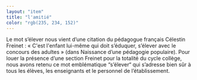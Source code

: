 ```yaml
---
layout: "item"
title: "l'amitié"
color: "rgb(235, 234, 152)"
---
```


Le mot s’élever nous vient d’une citation du pédagogue français Célestin Freinet : « C'est l'enfant lui-même qui doit s’éduquer, s’élever avec le concours des adultes » (dans Naissance d’une pédagogie populaire). Pour louer la présence d’une section Freinet pour la totalité du cycle collège, nous avons retenu ce mot emblématique “s’élever“ qui s’adresse bien sûr à tous les élèves, les enseignants et le personnel de l’établissement. 